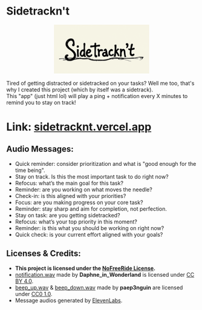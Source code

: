 # Sidetrackn't

<p align="center">
    <img src="./preview.png" alt="Preview Image" style="max-width: 50%; height: auto;">
</p>


Tired of getting distracted or sidetracked on your tasks? Well me too, that's why I created this project (which by itself was a sidetrack).  
This "app" (just html lol) will play a ping + notification every X minutes to remind you to stay on track!

# Link: [sidetracknt.vercel.app](https://sidetracknt.vercel.app/)

## Audio Messages:
- Quick reminder: consider prioritization and what is "good enough for the time being".
- Stay on track. Is this the most important task to do right now?
- Refocus: what’s the main goal for this task?
- Reminder: are you working on what moves the needle?
- Check-in: is this aligned with your priorities?
- Focus: are you making progress on your core task?
- Reminder: stay sharp and aim for completion, not perfection.
- Stay on task: are you getting sidetracked?
- Refocus: what’s your top priority in this moment?
- Reminder: is this what you should be working on right now?
- Quick check: is your current effort aligned with your goals?

## Licenses & Credits:
- **This project is licensed under the [NoFreeRide License](./LICENSE).**
- [notification.wav](https://freesound.org/s/400697/) made by __Daphne_in_Wonderland__ is licensed under [CC BY 4.0](https://creativecommons.org/licenses/by/4.0/).
- [beep_up.wav](https://freesound.org/s/388046/) & [beep_down.wav](https://freesound.org/s/388046/) made by __paep3nguin__ are licensed under [CC0 1.0](https://creativecommons.org/publicdomain/zero/1.0/).
- Message audios generated by [ElevenLabs](https://elevenlabs.io/).

